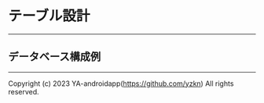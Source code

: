 # テーブル設計

---

## データベース構成例

---

Copyright (c) 2023 YA-androidapp(https://github.com/yzkn) All rights reserved.
